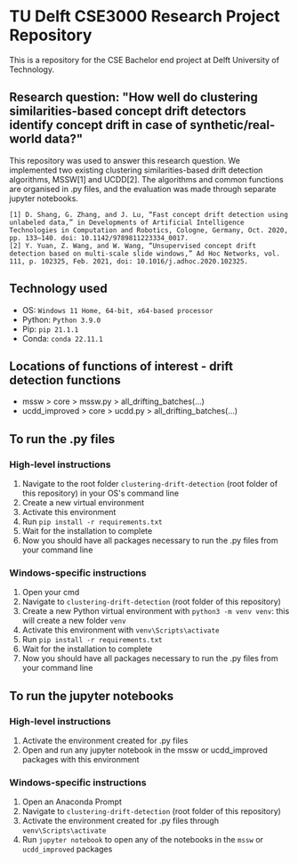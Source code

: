 # TU Delft CSE3000 Research Project Repository
This is a repository for the CSE Bachelor end project at Delft University of Technology.
## Research question: "How well do clustering similarities-based concept drift detectors identify concept drift in case of synthetic/real-world data?"
This repository was used to answer this research question. We implemented two existing clustering similarities-based drift detection algorithms, MSSW[1] and UCDD[2]. The algorithms and common functions are organised in .py files, and the evaluation was made through separate jupyter notebooks.
```
[1] D. Shang, G. Zhang, and J. Lu, “Fast concept drift detection using unlabeled data,” in Developments of Artificial Intelligence Technologies in Computation and Robotics, Cologne, Germany, Oct. 2020, pp. 133–140. doi: 10.1142/9789811223334_0017.
[2] Y. Yuan, Z. Wang, and W. Wang, “Unsupervised concept drift detection based on multi-scale slide windows,” Ad Hoc Networks, vol. 111, p. 102325, Feb. 2021, doi: 10.1016/j.adhoc.2020.102325.
```

## Technology used
* OS: ```Windows 11 Home, 64-bit, x64-based processor```
* Python: ```Python 3.9.0```
* Pip: ```pip 21.1.1```
* Conda: ```conda 22.11.1```

## Locations of functions of interest - drift detection functions
* mssw > core > mssw.py > all_drifting_batches(...)
* ucdd_improved > core > ucdd.py > all_drifting_batches(...)

## To run the .py files
### High-level instructions
1. Navigate to the root folder ```clustering-drift-detection``` (root folder of this repository) in your OS's command line
2. Create a new virtual environment
3. Activate this environment
4. Run ```pip install -r requirements.txt```
5. Wait for the installation to complete
7. Now you should have all packages necessary to run the .py files from your command line

### Windows-specific instructions
1. Open your cmd
2. Navigate to ```clustering-drift-detection``` (root folder of this repository)
3. Create a new Python virtual environment with ```python3 -m venv venv```: this will create a new folder ```venv```
4. Activate this environment with ```venv\Scripts\activate```
5. Run ```pip install -r requirements.txt```
6. Wait for the installation to complete
7. Now you should have all packages necessary to run the .py files from your command line

## To run the jupyter notebooks
### High-level instructions
1. Activate the environment created for .py files
2. Open and run any jupyter notebook in the mssw or ucdd_improved packages with this environment

### Windows-specific instructions
1. Open an Anaconda Prompt
2. Navigate to ```clustering-drift-detection``` (root folder of this repository)
3. Activate the environment created for .py files through ```venv\Scripts\activate```
4. Run ```jupyter notebook``` to open any of the notebooks in the ```mssw``` or ```ucdd_improved``` packages

